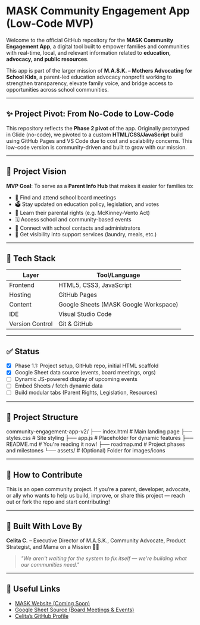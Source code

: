 # MASK Community Engagement App (Low-Code MVP)

Welcome to the official GitHub repository for the **MASK Community Engagement App**, a digital tool built to empower families and communities with real-time, local, and relevant information related to **education, advocacy, and public resources**.

This app is part of the larger mission of **M.A.S.K. – Mothers Advocating for School Kids**, a parent-led education advocacy nonprofit working to strengthen transparency, elevate family voice, and bridge access to opportunities across school communities.

---

## ✨ Project Pivot: From No-Code to Low-Code

This repository reflects the **Phase 2 pivot** of the app. Originally prototyped in Glide (no-code), we pivoted to a custom **HTML/CSS/JavaScript** build using GitHub Pages and VS Code due to cost and scalability concerns. This low-code version is community-driven and built to grow with our mission.

---

## 🚀 Project Vision

**MVP Goal**: To serve as a **Parent Info Hub** that makes it easier for families to:

- 🧭 Find and attend school board meetings
- 🗳️ Stay updated on education policy, legislation, and votes
- 🧠 Learn their parental rights (e.g. McKinney-Vento Act)
- 🗓️ Access school and community-based events
- 📲 Connect with school contacts and administrators
- 🧺 Get visibility into support services (laundry, meals, etc.)

---

## 🧰 Tech Stack

| Layer | Tool/Language |
|-------|----------------|
| Frontend | HTML5, CSS3, JavaScript |
| Hosting | GitHub Pages |
| Content | Google Sheets (MASK Google Workspace) |
| IDE | Visual Studio Code |
| Version Control | Git & GitHub |

---

## ✅ Status

- [x] Phase 1.1: Project setup, GitHub repo, initial HTML scaffold
- [x] Google Sheet data source (events, board meetings, orgs)
- [ ] Dynamic JS-powered display of upcoming events
- [ ] Embed Sheets / fetch dynamic data
- [ ] Build modular tabs (Parent Rights, Legislation, Resources)

---

## 📂 Project Structure

community-engagement-app-v2/
├── index.html # Main landing page
├── styles.css # Site styling
├── app.js # Placeholder for dynamic features
├── README.md # You're reading it now!
├── roadmap.md # Project phases and milestones
└── assets/ # (Optional) Folder for images/icons

---

## 📌 How to Contribute

This is an open community project. If you’re a parent, developer, advocate, or ally who wants to help us build, improve, or share this project — reach out or fork the repo and start contributing!

---

## 🙌 Built With Love By

**Celita C.** – Executive Director of M.A.S.K., Community Advocate, Product Strategist, and Mama on a Mission 💪🏾

> *"We aren't waiting for the system to fix itself — we're building what our communities need."*

---

## 🔗 Useful Links

- [MASK Website (Coming Soon)](https://maskadvocacy.org)
- [Google Sheet Source (Board Meetings & Events)](https://docs.google.com/spreadsheets/d/144ZkvCv6WCZbfy1E8YCDb4dqVgR54lKwfHlD40X2HCI/edit)
- [Celita’s GitHub Profile](https://github.com/CELITACHERRY)
